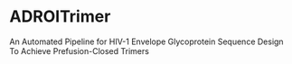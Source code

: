 # ADROITrimer
An Automated Pipeline for HIV-1 Envelope Glycoprotein Sequence Design To Achieve Prefusion-Closed Trimers
